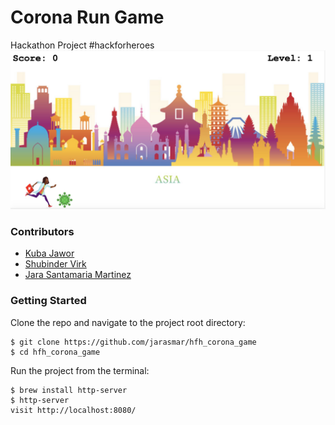 # Corona Run Game
Hackathon Project #hackforheroes
![screenshot](./images/screenshot.png)

### Contributors 

- [Kuba Jawor](https://github.com/plkujaw)
- [Shubinder Virk](https://github.com/SHUBV92)
- [Jara Santamaria Martinez](https://github.com/jarasmar)

### Getting Started

Clone the repo and navigate to the project root directory:

```
$ git clone https://github.com/jarasmar/hfh_corona_game
$ cd hfh_corona_game
```

Run the project from the terminal:
```
$ brew install http-server
$ http-server
visit http://localhost:8080/
```
